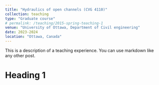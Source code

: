 ```yaml
---
title: "Hydraulics of open channels (CVG 4110)"
collection: teaching
type: "Graduate course"
# permalink: /teaching/2015-spring-teaching-1
venue: "University of Ottawa, Department of Civil engineering"
date: 2023-2024
location: "Ottawa, Canada"
---
```


This is a description of a teaching experience. You can use markdown like any other post.

# Heading 1

